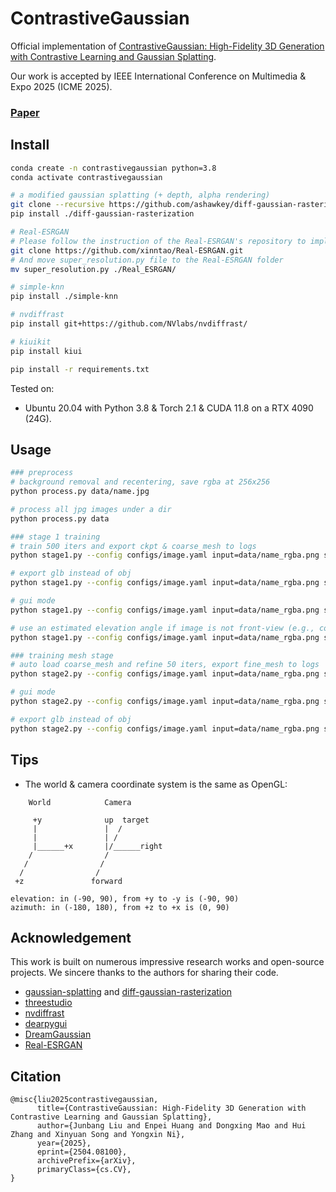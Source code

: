 # ContrastiveGaussian

Official implementation of [ContrastiveGaussian: High-Fidelity 3D Generation with Contrastive Learning and Gaussian Splatting](https://arxiv.org/abs/2309.16653). 

Our work is accepted by IEEE International Conference on Multimedia & Expo 2025 (ICME 2025).

### [Paper](https://arxiv.org/abs/2504.08100)

## Install

```bash
conda create -n contrastivegaussian python=3.8
conda activate contrastivegaussian

# a modified gaussian splatting (+ depth, alpha rendering)
git clone --recursive https://github.com/ashawkey/diff-gaussian-rasterization
pip install ./diff-gaussian-rasterization

# Real-ESRGAN
# Please follow the instruction of the Real-ESRGAN's repository to implement the Real-ESRGAN
git clone https://github.com/xinntao/Real-ESRGAN.git
# And move super_resolution.py file to the Real-ESRGAN folder
mv super_resolution.py ./Real_ESRGAN/

# simple-knn
pip install ./simple-knn

# nvdiffrast
pip install git+https://github.com/NVlabs/nvdiffrast/

# kiuikit
pip install kiui

pip install -r requirements.txt

```

Tested on:

- Ubuntu 20.04 with Python 3.8 & Torch 2.1 & CUDA 11.8 on a RTX 4090 (24G).

## Usage

```bash
### preprocess
# background removal and recentering, save rgba at 256x256
python process.py data/name.jpg

# process all jpg images under a dir
python process.py data

### stage 1 training
# train 500 iters and export ckpt & coarse_mesh to logs 
python stage1.py --config configs/image.yaml input=data/name_rgba.png save_path=name

# export glb instead of obj
python stage1.py --config configs/image.yaml input=data/name_rgba.png save_path=name mesh_format=glb

# gui mode 
python stage1.py --config configs/image.yaml input=data/name_rgba.png save_path=name gui=True

# use an estimated elevation angle if image is not front-view (e.g., common looking-down image can use -30)
python stage1.py --config configs/image.yaml input=data/name_rgba.png save_path=name elevation=-30

### training mesh stage
# auto load coarse_mesh and refine 50 iters, export fine_mesh to logs
python stage2.py --config configs/image.yaml input=data/name_rgba.png save_path=name

# gui mode
python stage2.py --config configs/image.yaml input=data/name_rgba.png save_path=name gui=True

# export glb instead of obj
python stage2.py --config configs/image.yaml input=data/name_rgba.png save_path=name mesh_format=glb
```

## Tips
* The world & camera coordinate system is the same as OpenGL:
```
    World            Camera        
  
     +y              up  target                                              
     |               |  /                                            
     |               | /                                                
     |______+x       |/______right                                      
    /                /         
   /                /          
  /                /           
 +z               forward           

elevation: in (-90, 90), from +y to -y is (-90, 90)
azimuth: in (-180, 180), from +z to +x is (0, 90)
```

## Acknowledgement

This work is built on numerous impressive research works and open-source projects. We sincere thanks to the authors for sharing their code.

- [gaussian-splatting](https://github.com/graphdeco-inria/gaussian-splatting) and [diff-gaussian-rasterization](https://github.com/graphdeco-inria/diff-gaussian-rasterization)
- [threestudio](https://github.com/threestudio-project/threestudio)
- [nvdiffrast](https://github.com/NVlabs/nvdiffrast)
- [dearpygui](https://github.com/hoffstadt/DearPyGui)
- [DreamGaussian](https://github.com/dreamgaussian/dreamgaussian)
- [Real-ESRGAN](https://github.com/xinntao/Real-ESRGAN)

## Citation

```
@misc{liu2025contrastivegaussian,
      title={ContrastiveGaussian: High-Fidelity 3D Generation with Contrastive Learning and Gaussian Splatting}, 
      author={Junbang Liu and Enpei Huang and Dongxing Mao and Hui Zhang and Xinyuan Song and Yongxin Ni},
      year={2025},
      eprint={2504.08100},
      archivePrefix={arXiv},
      primaryClass={cs.CV}, 
}
```
